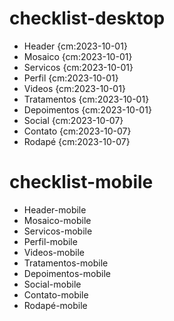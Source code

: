 # checklist-desktop

- Header {cm:2023-10-01}
- Mosaico {cm:2023-10-01}
- Servicos {cm:2023-10-01}
- Perfil {cm:2023-10-01}
- Videos {cm:2023-10-01}
- Tratamentos {cm:2023-10-01}
- Depoimentos {cm:2023-10-01}
- Social {cm:2023-10-07}
- Contato {cm:2023-10-07}
- Rodapé {cm:2023-10-07}

# checklist-mobile

- Header-mobile
- Mosaico-mobile
- Servicos-mobile
- Perfil-mobile
- Videos-mobile
- Tratamentos-mobile
- Depoimentos-mobile
- Social-mobile
- Contato-mobile
- Rodapé-mobile